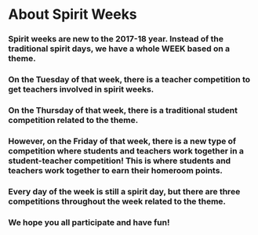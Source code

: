 # About Spirit Weeks

### Spirit weeks are new to the 2017-18 year. Instead of the traditional spirit days, we have a whole WEEK based on a theme.
### On the Tuesday of that week, there is a teacher competition to get teachers involved in spirit weeks.
### On the Thursday of that week, there is a traditional student competition related to the theme.
### However, on the Friday of that week, there is a new type of competition where students and teachers work together in a student-teacher competition! This is where students and teachers work together to earn their homeroom points.
### Every day of the week is still a spirit day, but there are three competitions throughout the week related to the theme.
### We hope you all participate and have fun!
